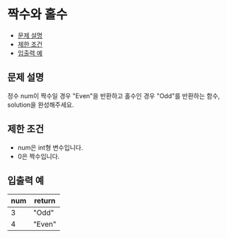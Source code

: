 <h1> 짝수와 홀수 </h1>

- [문제 설명](#문제-설명)
- [제한 조건](#제한-조건)
- [입출력 예](#입출력-예)

## 문제 설명

정수 num이 짝수일 경우 "Even"을 반환하고 홀수인 경우 "Odd"를 반환하는 함수, solution을 완성해주세요.

## 제한 조건

- num은 int형 변수입니다.
- 0은 짝수입니다.

## 입출력 예

| num | return |
| --- | ------ |
| 3   | "Odd"  |
| 4   | "Even" |
